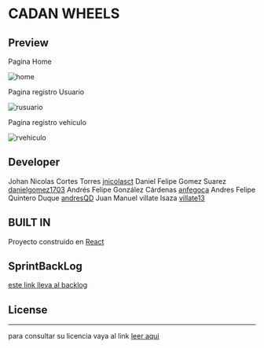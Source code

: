 
# CADAN WHEELS


## Preview

Pagina Home

![home](https://github.com/CADAN-Developers/CADAN-WHEELS/blob/master/resources/home.JPG)

Pagina registro Usuario

![rusuario](https://github.com/CADAN-Developers/CADAN-WHEELS/blob/master/resources/rusuario.JPG)

Pagina registro vehiculo

![rvehiculo](https://github.com/CADAN-Developers/CADAN-WHEELS/blob/master/resources/rvehiculo.JPG)


## Developer

Johan Nicolas Cortes Torres [jnicolasct](https://github.com/jnicolasct)
Daniel Felipe Gomez Suarez [danielgomez1703](https://github.com/danielGomez1703)
Andrés Felipe González Cárdenas [anfegoca](https://github.com/anfegoca)
Andres Felipe Quintero Duque [andresQD](https://github.com/andresQD)
Juan Manuel villate Isaza [villate13](https://github.com/villate13)
    
## BUILT IN
Proyecto construido en [React](https://reactjs.org/)

## SprintBackLog

[este link lleva al backlog](https://tree.taiga.io/project/andresqd-cadan-developers/backlog)
   
## License
----
para consultar su licencia vaya al link 
[leer aqui](https://github.com/CADAN-Developers/CADAN-WHEELS/blob/master/LICENSE)
